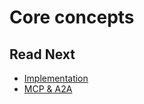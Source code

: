 # Core concepts

<!--  
Explain what Events are. 
Explain that they can be tied to Audits and Hooks. 
Explain the anatomy of an agent and its events.
List events.
Explain what Guardian Agents are.
-->

## Read Next

- [Implementation](./topics/implementation.md)
- [MCP & A2A](./topics/mcp_a2a.md)